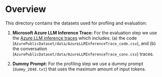 <!-- Dataset README -->

# Overview
This directory contains the datasets used for profling and evaluation:

1. **Microsoft Azure LLM Inference Trace:** 
    For the evaluation step we use the [Azure LLM inference traces](https://github.com/Azure/AzurePublicDataset/tree/master) which includes: (a) the code (`AzurePublicDataset/data/AzureLLMInferenceTrace_code.csv`), and (b) the conversation (`AzurePublicDataset/data/AzureLLMInferenceTrace_conv.csv`) traces.

2. **Dummy Prompt:**
    For the profiling step we use a dummy prompt (`dummy_2048.txt`) that uses the maximum amount of input tokens.
